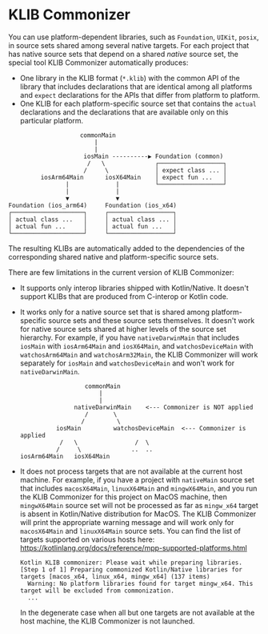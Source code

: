 # KLIB Commonizer

You can use platform-dependent libraries, such as `Foundation`, `UIKit`, `posix`, in source sets shared among several native targets. For each project that has native source sets that depend on a shared _native_ source set, the special tool KLIB Commonizer automatically produces:
* One library in the KLIB format (`*.klib`) with the common API of the library that includes declarations that are identical among all platforms and `expect` declarations for the APIs that differ from platform to platform.
* One KLIB for each platform-specific source set that contains the `actual` declarations and the declarations that are available only on this particular platform.

```
                    commonMain
                        |
                        |
                     iosMain ----------▶ Foundation (common)
                      /   \              ┌──────────────────┐
                     /     \             │ expect class ... │
         iosArm64Main      iosX64Main    │ expect fun ...   │
                |             |          └──────────────────┘
                |             |
                ▼             ▼
Foundation (ios_arm64)     Foundation (ios_x64)
┌────────────────────┐     ┌──────────────────┐
│ actual class ...   │     │ actual class ... │
│ actual fun ...     │     │ actual fun ...   │
└────────────────────┘     └──────────────────┘
```

The resulting KLIBs are automatically added to the dependencies of the corresponding shared native and platform-specific source sets.

There are few limitations in the current version of KLIB Commonizer:
* It supports only interop libraries shipped with Kotlin/Native. It doesn't support KLIBs that are produced from C-interop or Kotlin code.
* It works only for a native source set that is shared among platform-specific source sets and these source sets themselves. It doesn't work for native source sets shared at higher levels of the source set hierarchy. For example, if you have `nativeDarwinMain` that includes `iosMain` with `iosArm64Main` and `iosX64Main`, and `watchosDeviceMain` with `watchosArm64Main` and `watchosArm32Main`, the KLIB Commonizer will work separately for `iosMain` and `watchosDeviceMain` and won't work for `nativeDarwinMain`.
   ```
                     commonMain
                         |
                         |
                  nativeDarwinMain    <--- Commonizer is NOT applied
                     /       \
                    /         \
             iosMain         watchosDeviceMain  <--- Commonizer is applied
              /   \                /  \
             /     \              ..  ..
   iosArm64Main   iosX64Main 
   ```

* It does not process targets that are not available at the current host machine. For example, if you have a project with `nativeMain` source set that includes `macosX64Main`, `linuxX64Main` and `mingwX64Main`, and you run the KLIB Commonizer for this project on MacOS machine, then `mingwX64Main` source set will not be processed as far as `mingw_x64` target is absent in Kotlin/Native distribution for MacOS. The KLIB Commonizer will print the appropriate warning message and will work only for `macosX64Main` and `linuxX64Main` source sets. You can find the list of targets supported on various hosts here: https://kotlinlang.org/docs/reference/mpp-supported-platforms.html
   ```
   Kotlin KLIB commonizer: Please wait while preparing libraries.
   [Step 1 of 1] Preparing commonized Kotlin/Native libraries for targets [macos_x64, linux_x64, mingw_x64] (137 items)
     Warning: No platform libraries found for target mingw_x64. This target will be excluded from commonization.
     ...
   ```
   In the degenerate case when all but one targets are not available at the host machine, the KLIB Commonizer is not launched.

